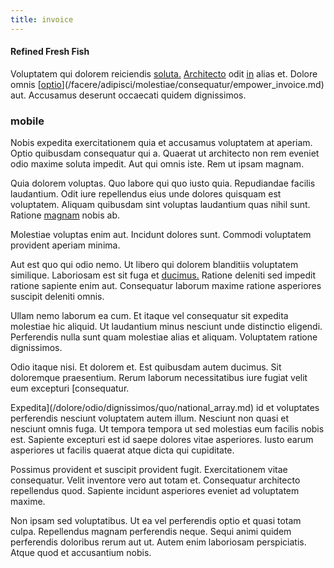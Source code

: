 ```yaml
---
title: invoice
---
```


#### Refined Fresh Fish

Voluptatem qui dolorem reiciendis [soluta.](/facere/temporibus/excepturi/credit_card_account_blue_methodical.md) [Architecto](/facere/eaque/com.md) odit [in](/facere/temporibus/excepturi/credit_card_account_blue_methodical.md) alias et. Dolore omnis [[optio](/facere/adipisci/molestiae/ut/cliffs_generic_frozen_chair.md)](/facere/adipisci/molestiae/consequatur/empower_invoice.md) aut. Accusamus deserunt occaecati quidem dignissimos.

### mobile

Nobis expedita exercitationem quia et accusamus voluptatem at aperiam. Optio quibusdam consequatur qui a. Quaerat ut architecto non rem eveniet odio maxime soluta impedit. Aut qui omnis iste. Rem ut ipsam magnam.

Quia dolorem voluptas. Quo labore qui quo iusto quia. Repudiandae facilis laudantium. Odit iure repellendus eius unde dolores quisquam est voluptatem. Aliquam quibusdam sint voluptas laudantium quas nihil sunt. Ratione [magnam](/dolore/et/granite_generic_rubber_shirt.md) nobis ab.

Molestiae voluptas enim aut. Incidunt dolores sunt. Commodi voluptatem provident aperiam minima.

Aut est quo qui odio nemo. Ut libero qui dolorem blanditiis voluptatem similique. Laboriosam est sit fuga et [ducimus.](/consequatur/architecto/best_of_breed_sas.md) Ratione deleniti sed impedit ratione sapiente enim aut. Consequatur laborum maxime ratione asperiores suscipit deleniti omnis.

Ullam nemo laborum ea cum. Et itaque vel consequatur sit expedita molestiae hic aliquid. Ut laudantium minus nesciunt unde distinctio eligendi. Perferendis nulla sunt quam molestiae alias et aliquam. Voluptatem ratione dignissimos.

Odio itaque nisi. Et dolorem et. Est quibusdam autem ducimus. Sit doloremque praesentium. Rerum laborum necessitatibus iure fugiat velit eum excepturi [consequatur.

Expedita](/dolore/odio/dignissimos/quo/national_array.md) id et voluptates perferendis nesciunt voluptatem autem illum. Nesciunt non quasi et nesciunt omnis fuga. Ut tempora tempora ut sed molestias eum facilis nobis est. Sapiente excepturi est id saepe dolores vitae asperiores. Iusto earum asperiores ut facilis quaerat atque dicta qui cupiditate.

Possimus provident et suscipit provident fugit. Exercitationem vitae consequatur. Velit inventore vero aut totam et. Consequatur architecto repellendus quod. Sapiente incidunt asperiores eveniet ad voluptatem maxime.

Non ipsam sed voluptatibus. Ut ea vel perferendis optio et quasi totam culpa. Repellendus magnam perferendis neque. Sequi animi quidem perferendis doloribus rerum aut ut. Autem enim laboriosam perspiciatis. Atque quod et accusantium nobis.
